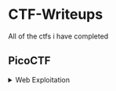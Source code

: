 # CTF-Writeups
All of the ctfs i have completed

## PicoCTF

<details>

<summary>Web Exploitation</summary>

|Question|Points|
|--------|------|
|[GET aHEAD](./PicoCTF/Web%20Exploitation/GET%20aHEAD/GET%20aHEAD.md)|20|
|[Cookies](./PicoCTF/Web%20Exploitation/Cookies/Cookies.md)|40|
|[Insp3ct0r](./PicoCTF/Web%20Exploitation/Insp3ct0r/Insp3ct0r.md)|50|
|[Scavenger Hunt](./PicoCTF/Web%20Exploitation/Scavenger%20Hunt/Scavenger%20Hunt.md)|50|
</details>
